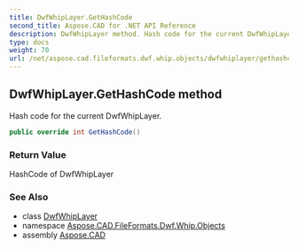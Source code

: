 ```yaml
---
title: DwfWhipLayer.GetHashCode
second_title: Aspose.CAD for .NET API Reference
description: DwfWhipLayer method. Hash code for the current DwfWhipLayer
type: docs
weight: 70
url: /net/aspose.cad.fileformats.dwf.whip.objects/dwfwhiplayer/gethashcode/
---
```

## DwfWhipLayer.GetHashCode method

Hash code for the current DwfWhipLayer.

```csharp
public override int GetHashCode()
```

### Return Value

HashCode of DwfWhipLayer

### See Also

* class [DwfWhipLayer](../)
* namespace [Aspose.CAD.FileFormats.Dwf.Whip.Objects](../../dwfwhiplayer/)
* assembly [Aspose.CAD](../../../)


